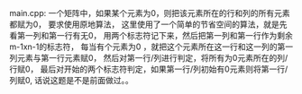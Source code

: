 main.cpp:
一个矩阵中，如果某个元素为0，则把该元素所在的行和列的所有元素都赋为0，
要求使用原地算法，
这里使用了一个简单的节省空间的算法，就是先看第一列和第一行有无0，
用两个标志符记下来，然后把第一列和第一行作为剩余m-1xn-1的标志符，
每当有个元素为0 ，就把这个元素所在这一行和这一列的第一列元素与第一行元素赋0，
然后对第一行/列进行判定，将所有为0元素所在的列/行赋0，
最后对开始的两个标志符判定，如果第一行/列初始有0元素则将第一行/列赋0,
话说这题是不是前面做过。。

